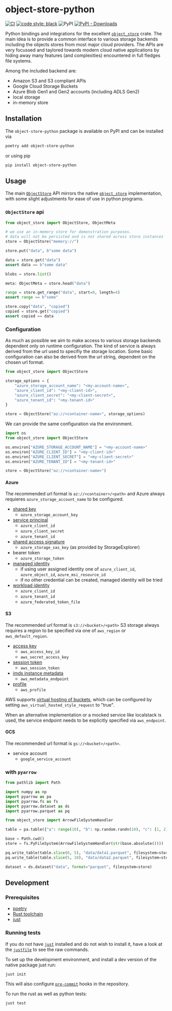 # object-store-python

[![CI][ci-img]][ci-link]
[![code style: black][black-img]][black-link]
![PyPI](https://img.shields.io/pypi/v/object-store-python)
[![PyPI - Downloads][pypi-img]][pypi-link]

Python bindings and integrations for the excellent [`object_store`][object-store] crate.
The main idea is to provide a common interface to various storage backends including the
objects stores from most major cloud providers. The APIs are very focussed and taylored
towards modern cloud native applications by hiding away many features (and complexities)
encountered in full fledges file systems.

Among the included backend are:

- Amazon S3 and S3 compliant APIs
- Google Cloud Storage Buckets
- Azure Blob Gen1 and Gen2 accounts (including ADLS Gen2)
- local storage
- in-memory store

## Installation

The `object-store-python` package is available on PyPI and can be installed via

```sh
poetry add object-store-python
```

or using pip

```sh
pip install object-store-python
```

## Usage

The main [`ObjectStore`](#object-store-python) API mirrors the native [`object_store`][object-store]
implementation, with some slight adjustments for ease of use in python programs.

### `ObjectStore` api

```py
from object_store import ObjectStore, ObjectMeta

# we use an in-memory store for demonstration purposes.
# data will not be persisted and is not shared across store instances
store = ObjectStore("memory://")

store.put("data", b"some data")

data = store.get("data")
assert data == b"some data"

blobs = store.list()

meta: ObjectMeta = store.head("data")

range = store.get_range("data", start=0, length=4)
assert range == b"some"

store.copy("data", "copied")
copied = store.get("copied")
assert copied == data
```

### Configuration

As much as possible we aim to make access to various storage backends dependent
only on runtime configuration. The kind of service is always derived from the
url used to specifiy the storage location. Some basic configuration can also be
derived from the url string, dependent on the chosen url format.

```py
from object_store import ObjectStore

storage_options = {
    "azure_storage_account_name": "<my-account-name>",
    "azure_client_id": "<my-client-id>",
    "azure_client_secret": "<my-client-secret>",
    "azure_tenant_id": "<my-tenant-id>"
}

store = ObjectStore("az://<container-name>", storage_options)
```

We can provide the same configuration via the environment.

```py
import os
from object_store import ObjectStore

os.environ["AZURE_STORAGE_ACCOUNT_NAME"] = "<my-account-name>"
os.environ["AZURE_CLIENT_ID"] = "<my-client-id>"
os.environ["AZURE_CLIENT_SECRET"] = "<my-client-secret>"
os.environ["AZURE_TENANT_ID"] = "<my-tenant-id>"

store = ObjectStore("az://<container-name>")
```

#### Azure

The recommended url format is `az://<container>/<path>` and Azure always requieres
`azure_storage_account_name` to be configured.

- [shared key][azure-key]
  - `azure_storage_account_key`
- [service principal][azure-ad]
  - `azure_client_id`
  - `azure_client_secret`
  - `azure_tenant_id`
- [shared access signature][azure-sas]
  - `azure_storage_sas_key` (as provided by StorageExplorer)
- bearer token
  - `azure_storage_token`
- [managed identity][azure-managed]
  - if using user assigned identity one of `azure_client_id`, `azure_object_id`, `azure_msi_resource_id`
  - if no other credential can be created, managed identity will be tried
- [workload identity][azure-workload]
  - `azure_client_id`
  - `azure_tenant_id`
  - `azure_federated_token_file`

#### S3

The recommended url format is `s3://<bucket>/<path>` S3 storage always requires a
region to be specified via one of `aws_region` or `aws_default_region`.

- [access key][aws-key]
  - `aws_access_key_id`
  - `aws_secret_access_key`
- [session token][aws-sts]
  - `aws_session_token`
- [imds instance metadata][aws-imds]
  - `aws_metadata_endpoint`
- [profile][aws-profile]
  - `aws_profile`

AWS supports [virtual hosting of buckets][aws-virtual], which can be configured by setting
`aws_virtual_hosted_style_request` to "true".

When an alternative implementation or a mocked service like localstack is used, the service
endpoint needs to be explicitly specified via `aws_endpoint`.

#### GCS

The recommended url format is `gs://<bucket>/<path>`.

- service account
  - `google_service_account`

### with `pyarrow`

```py
from pathlib import Path

import numpy as np
import pyarrow as pa
import pyarrow.fs as fs
import pyarrow.dataset as ds
import pyarrow.parquet as pq

from object_store import ArrowFileSystemHandler

table = pa.table({"a": range(10), "b": np.random.randn(10), "c": [1, 2] * 5})

base = Path.cwd()
store = fs.PyFileSystem(ArrowFileSystemHandler(str(base.absolute())))

pq.write_table(table.slice(0, 5), "data/data1.parquet", filesystem=store)
pq.write_table(table.slice(5, 10), "data/data2.parquet", filesystem=store)

dataset = ds.dataset("data", format="parquet", filesystem=store)
```

## Development

### Prerequisites

- [poetry](https://python-poetry.org/docs/)
- [Rust toolchain](https://www.rust-lang.org/tools/install)
- [just](https://github.com/casey/just#readme)

### Running tests

If you do not have [`just`](<(https://github.com/casey/just#readme)>) installed and do not wish to install it,
have a look at the [`justfile`](https://github.com/roeap/object-store-python/blob/main/justfile) to see the raw commands.

To set up the development environment, and install a dev version of the native package just run:

```sh
just init
```

This will also configure [`pre-commit`](https://pre-commit.com/) hooks in the repository.

To run the rust as well as python tests:

```sh
just test
```

[object-store]: https://crates.io/crates/object_store
[pypi-img]: https://img.shields.io/pypi/dm/object-store-python
[pypi-link]: https://pypi.org/project/object-store-python/
[ci-img]: https://github.com/roeap/object-store-python/actions/workflows/ci.yaml/badge.svg
[ci-link]: https://github.com/roeap/object-store-python/actions/workflows/ci.yaml
[black-img]: https://img.shields.io/badge/code%20style-black-000000.svg
[black-link]: https://github.com/psf/black
[aws-virtual]: https://docs.aws.amazon.com/AmazonS3/latest/userguide/VirtualHosting.html
[azure-managed]: https://learn.microsoft.com/en-gb/azure/app-service/overview-managed-identity
[azure-sas]: https://learn.microsoft.com/en-us/azure/storage/common/storage-sas-overview
[azure-ad]: https://learn.microsoft.com/en-us/azure/storage/blobs/authorize-access-azure-active-directory
[azure-key]: https://learn.microsoft.com/en-us/rest/api/storageservices/authorize-with-shared-key
[azure-workload]: https://learn.microsoft.com/en-us/azure/aks/workload-identity-overview
[aws-imds]: https://docs.aws.amazon.com/AWSEC2/latest/UserGuide/configuring-instance-metadata-service.html
[aws-profile]: https://docs.aws.amazon.com/IAM/latest/UserGuide/id_roles_use_switch-role-ec2_instance-profiles.html
[aws-sts]: https://docs.aws.amazon.com/IAM/latest/UserGuide/id_credentials_temp_request.html
[aws-key]: https://docs.aws.amazon.com/accounts/latest/reference/credentials-access-keys-best-practices.html
